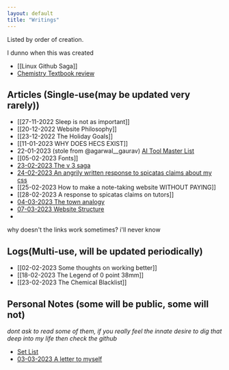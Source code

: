 ```yaml
---
layout: default
title: "Writings"
---
```


Listed by order of creation.

I dunno when this was created
- [[Linux Github Saga]]
- [Chemistry Textbook review](Chemistry%20Resources%20review.md)


## Articles (Single-use(may be updated very rarely))

- [[27-11-2022 Sleep is not as important]]
- [[20-12-2022 Website Philosophy]]
- [[23-12-2022 The Holiday Goals]]
- [[11-01-2023 WHY DOES HECS EXIST]]
- 22-01-2023 (stole from @agarwal__gaurav) [AI Tool Master List](https://share-docs.clickup.com/25598832/d/h/rd6vg-14247/0b79ca1dc0f7429/rd6vg-12207)
- [[05-02-2023 Fonts]]
- [23-02-2023 The v 3 saga](23-02-2023%20The%20v%203%20saga.md)
- [24-02-2023 An angrily written response to spicatas claims about my css](24-02-2023%20An%20angrily%20written%20response%20to%20spicatas%20claims%20about%20my%20css.md)
- [[25-02-2023 How to make a note-taking website WITHOUT PAYING]]
- [[28-02-2023 A response to spicatas claims on tutors]]
- [04-03-2023 The town analogy](04-03-2023%20The%20town%20analogy.md)
- [07-03-2023 Website Structure](07-03-2023%20Website%20Structure.md)
- 


why doesn't the links work sometimes? i'll never know
## Logs(Multi-use, will be updated periodically)
- [[02-02-2023 Some thoughts on working better]]
- [[18-02-2023 The Legend of 0 point 38mm]]
- [[23-02-2023 The Chemical Blacklist]]

## Personal Notes (some will be public, some will not)

*dont ask to read some of them, if you really feel the innate desire to dig that deep into my life then check the github*
- [Set List](Set%20List.md)
- [03-03-2023 A letter to myself](03-03-2023%20A%20letter%20to%20myself.md)


